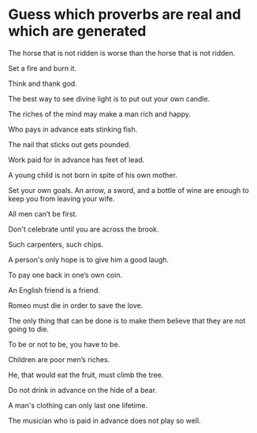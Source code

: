 # Guess which proverbs are real and which are generated

The horse that is not ridden is worse than the horse that is not ridden.

Set a fire and burn it.

Think and thank god.

The best way to see divine light is to put out your own candle.

The riches of the mind may make a man rich and happy.

Who pays in advance eats stinking fish.

The nail that sticks out gets pounded.

Work paid for in advance has feet of lead.

A young child is not born in spite of his own mother.

Set your own goals. An arrow, a sword, and a bottle of wine are enough to keep you from leaving your wife.

All men can’t be first.

Don't celebrate until you are across the brook.

Such carpenters, such chips.

A person's only hope is to give him a good laugh.

To pay one back in one’s own coin.

An English friend is a friend.

Romeo must die in order to save the love.

The only thing that can be done is to make them believe that they are not going to die.

To be or not to be, you have to be.

Children are poor men’s riches.

He, that would eat the fruit, must climb the tree.

Do not drink in advance on the hide of a bear.

A man's clothing can only last one lifetime.

The musician who is paid in advance does not play so well.
